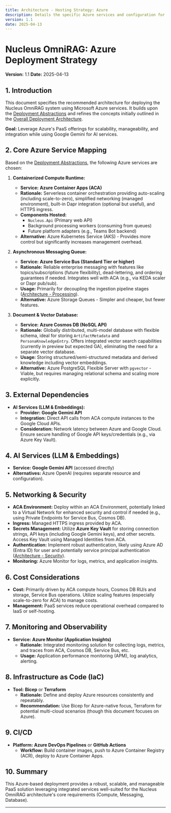 ```yaml
---
title: Architecture - Hosting Strategy: Azure
description: Details the specific Azure services and configuration for deploying the Nucleus OmniRAG system.
version: 1.1
date: 2025-04-13
---
```


# Nucleus OmniRAG: Azure Deployment Strategy

**Version:** 1.1
**Date:** 2025-04-13

## 1. Introduction

This document specifies the recommended architecture for deploying the Nucleus OmniRAG system using Microsoft Azure services. It builds upon the [Deployment Abstractions](./ARCHITECTURE_DEPLOYMENT_ABSTRACTIONS.md) and refines the concepts initially outlined in the [Overall Deployment Architecture](../07_ARCHITECTURE_DEPLOYMENT.md).

**Goal:** Leverage Azure's PaaS offerings for scalability, manageability, and integration while using Google Gemini for AI services.

## 2. Core Azure Service Mapping

Based on the [Deployment Abstractions](./ARCHITECTURE_DEPLOYMENT_ABSTRACTIONS.md), the following Azure services are chosen:

1.  **Containerized Compute Runtime:**
    *   **Service:** **Azure Container Apps (ACA)**
    *   **Rationale:** Serverless container orchestration providing auto-scaling (including scale-to-zero), simplified networking (managed environment), built-in Dapr integration (optional but useful), and HTTPS ingress.
    *   **Components Hosted:**
        *   `Nucleus.Api` (Primary web API)
        *   Background processing workers (consuming from queues)
        *   Future platform adapters (e.g., Teams Bot backend)
    *   **Alternative:** Azure Kubernetes Service (AKS) - Provides more control but significantly increases management overhead.

2.  **Asynchronous Messaging Queue:**
    *   **Service:** **Azure Service Bus (Standard Tier or higher)**
    *   **Rationale:** Reliable enterprise messaging with features like topics/subscriptions (future flexibility), dead-lettering, and ordering guarantees if needed. Integrates well with ACA (e.g., via KEDA scaler or Dapr pub/sub).
    *   **Usage:** Primarily for decoupling the ingestion pipeline stages ([Architecture - Processing](../01_ARCHITECTURE_PROCESSING.md)).
    *   **Alternative:** Azure Storage Queues - Simpler and cheaper, but fewer features.

3.  **Document & Vector Database:**
    *   **Service:** **Azure Cosmos DB (NoSQL API)**
    *   **Rationale:** Globally distributed, multi-model database with flexible schema, ideal for storing `ArtifactMetadata` and `PersonaKnowledgeEntry`. Offers integrated vector search capabilities (currently in preview but expected GA), eliminating the need for a separate vector database.
    *   **Usage:** Storing structured/semi-structured metadata and derived knowledge including vector embeddings.
    *   **Alternative:** Azure PostgreSQL Flexible Server with `pgvector` - Viable, but requires managing relational schema and scaling more explicitly.

## 3. External Dependencies

*   **AI Services (LLM & Embeddings):**
    *   **Provider:** **Google Gemini API**
    *   **Integration:** Direct API calls from ACA compute instances to the Google Cloud APIs.
    *   **Consideration:** Network latency between Azure and Google Cloud. Ensure secure handling of Google API keys/credentials (e.g., via Azure Key Vault).

## 4. AI Services (LLM & Embeddings)

*   **Service:** **Google Gemini API** (accessed directly)
*   **Alternatives:** Azure OpenAI (requires separate resource and configuration).

## 5. Networking & Security

*   **ACA Environment:** Deploy within an ACA Environment, potentially linked to a Virtual Network for enhanced security and control if needed (e.g., using Private Endpoints for Service Bus, Cosmos DB).
*   **Ingress:** Managed HTTPS ingress provided by ACA.
*   **Secrets Management:** Utilize **Azure Key Vault** for storing connection strings, API keys (including Google Gemini keys), and other secrets. Access Key Vault using Managed Identities from ACA.
*   **Authentication:** Implement robust authentication, likely using Azure AD (Entra ID) for user and potentially service principal authentication ([Architecture - Security](../06_ARCHITECTURE_SECURITY.md)).
*   **Monitoring:** Azure Monitor for logs, metrics, and application insights.

## 6. Cost Considerations

*   **Cost:** Primarily driven by ACA compute hours, Cosmos DB RU/s and storage, Service Bus operations. Utilize scaling features (especially scale-to-zero for ACA) to manage costs.
*   **Management:** PaaS services reduce operational overhead compared to IaaS or self-hosting.

## 7. Monitoring and Observability

*   **Service:** **Azure Monitor (Application Insights)**
    *   **Rationale:** Integrated monitoring solution for collecting logs, metrics, and traces from ACA, Cosmos DB, Service Bus, etc.
    *   **Usage:** Application performance monitoring (APM), log analytics, alerting.

## 8. Infrastructure as Code (IaC)

*   **Tool:** **Bicep** or **Terraform**
    *   **Rationale:** Define and deploy Azure resources consistently and repeatably.
    *   **Recommendation:** Use Bicep for Azure-native focus, Terraform for potential multi-cloud scenarios (though this document focuses on Azure).

## 9. CI/CD

*   **Platform:** **Azure DevOps Pipelines** or **GitHub Actions**
    *   **Workflow:** Build container images, push to Azure Container Registry (ACR), deploy to Azure Container Apps.

## 10. Summary

This Azure-based deployment provides a robust, scalable, and manageable PaaS solution leveraging integrated services well-suited for the Nucleus OmniRAG architecture's core requirements (Compute, Messaging, Database).

---
